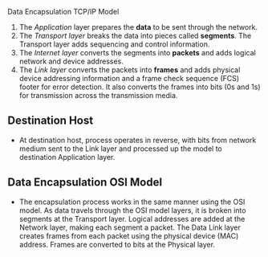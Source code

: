 Data Encapsulation TCP/IP Model 
1. The _Application_ layer prepares the **data** to be sent through the network.
2. The _Transport layer_ breaks the data into pieces called **segments**. The Transport layer adds sequencing and control information.
3. The _Internet layer_ converts the segments into **packets** and adds logical network and device addresses.
4. The _Link layer_ converts the packets into **frames** and adds physical device addressing information and a frame check sequence (FCS) footer for error detection. It also converts the frames into bits (0s and 1s) for transmission across the transmission media.

## Destination Host 
- At destination host, process operates in reverse, with bits from network medium sent to the Link layer and processed up the model to destination Application layer. 

## Data Encapsulation OSI Model
* The encapsulation process works in the same manner using the OSI model. As data travels through the OSI model layers, it is broken into segments at the Transport layer. Logical addresses are added at the Network layer, making each segment a packet. The Data Link layer creates frames from each packet using the physical device (MAC) address. Frames are converted to bits at the Physical layer.

